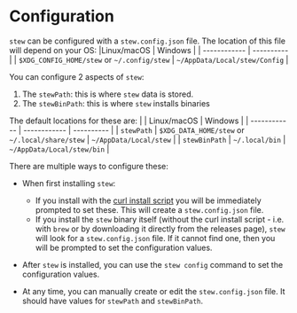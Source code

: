# Configuration
`stew` can be configured with a `stew.config.json` file. The location of this file will depend on your OS:
|Linux/macOS | Windows |
| ------------ | ---------- |
| `$XDG_CONFIG_HOME/stew` or `~/.config/stew` | `~/AppData/Local/stew/Config` |

You can configure 2 aspects of `stew`:
1. The `stewPath`: this is where `stew` data is stored.
2. The `stewBinPath`: this is where `stew` installs binaries

The default locations for these are:
|                    | Linux/macOS | Windows |
| ------------ | ------------ | ---------- |
| `stewPath` | `$XDG_DATA_HOME/stew` or `~/.local/share/stew` | `~/AppData/Local/stew` |
| `stewBinPath` | `~/.local/bin` | `~/AppData/Local/stew/bin` |

There are multiple ways to configure these:
* When first installing `stew`:
    * If you install with the [curl install script](https://github.com/marwanhawari/stew/blob/main/install.sh) you will be immediately prompted to set these. This will create a `stew.config.json` file.
    * If you install the `stew` binary itself (without the curl install script - i.e. with `brew` or by downloading it directly from the releases page), `stew` will look for a `stew.config.json` file. If it cannot find one, then you will be prompted to set the configuration values.

* After `stew` is installed, you can use the `stew config` command to set the configuration values.
* At any time, you can manually create or edit the `stew.config.json` file. It should have values for `stewPath` and `stewBinPath`. 